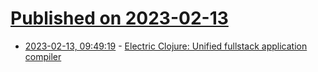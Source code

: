 # [Published on 2023-02-13](index.md)

* [2023-02-13, 09:49:19](https://news.ycombinator.com/item?id=34771771) - [Electric Clojure: Unified fullstack application compiler](https://github.com/hyperfiddle/electric)
